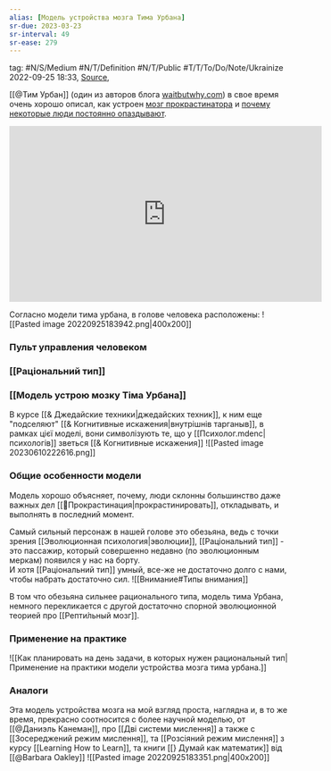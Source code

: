```yaml
---
alias: [Модель устройства мозга Тима Урбана]
sr-due: 2023-03-23
sr-interval: 49
sr-ease: 279
---
```

tag:  #N/S/Medium  #N/T/Definition #N/T/Public #T/T/To/Do/Note/Ukrainize 
2022-09-25 18:33, [Source](), 

[[@Тим Урбан]] (один из авторов блога [waitbutwhy.com](http://waitbutwhy.com/)) в свое время очень хорошо описал, как устроен [мозг прокрастинатора](http://reamde.org/pochemu-prokrastinatory-prokrastiniruyut/) и [почему некоторые люди постоянно опаздывают](http://reamde.org/pochemu-ya-vsegda-opazdyvayu/).

<iframe width="560" height="315" src="https://www.youtube.com/embed/0u3bccaRmmg" title="YouTube video player" frameborder="0" allow="accelerometer; autoplay; clipboard-write; encrypted-media; gyroscope; picture-in-picture" allowfullscreen></iframe>

Согласно модели тима урбана, в голове человека расположены: 
![[Pasted image 20220925183942.png|400x200]]
### **Пульт управления человеком**

### [[Раціональний тип]]

### [[Модель устрою мозку Тіма Урбана]]

В курсе [[& Джедайские техники|джедайских техник]], к ним еще "подселяют" [[& Когнитивные искажения|внутрішнів тарганыв]], в рамках цієї моделі, вони символізують те, що у [[Психолог.mdenc|психологів]] зветься [[& Когнитивные искажения]]
![[Pasted image 20230610222616.png]]

### Общие особенности модели
Модель хорошо объясняет, почему, люди склонны большинство даже важных дел [[🌲️Прокрастинация|прокрастинировать]], откладывать, и выполнять в последний момент.  

Самый сильный персонаж в нашей голове это обезьяна, ведь с точки зрения [[Эволюционная психология|эволюции]], [[Раціональний тип]] - это пассажир, который совершенно недавно (по эволюционным меркам) появился у нас на борту.  
И хотя [[Раціональний тип]] умный, все-же не достаточно долго с нами, чтобы набрать достаточно сил.
![[Внимание#Типы внимания]]

В том что обезьяна сильнее рационального типа, модель тима Урбана, немного перекликается с другой достаточно спорной эволюционной теорией про [[Репти́льный мозг]].


### Применение на практике 
![[Как планировать на день задачи, в которых нужен рациональный тип|Применение на практики модели устройства мозга тима урбана.]]


### Аналоги
Эта модель устройства мозга на мой взгляд проста, наглядна и, в то же время, прекрасно соотносится с более научной моделью, от  [[@Даниэль Канеман]], про  [[Дві системи мислення]]   а также  c [[Зосереджений режим мислення]], та [[Розсіяний режим мислення]]  з курсу [[Learning How to Learn]], та книги [[} Думай как математик]] від [[@Barbara Oakley]]
![[Pasted image 20220925183351.png|400x200]]



